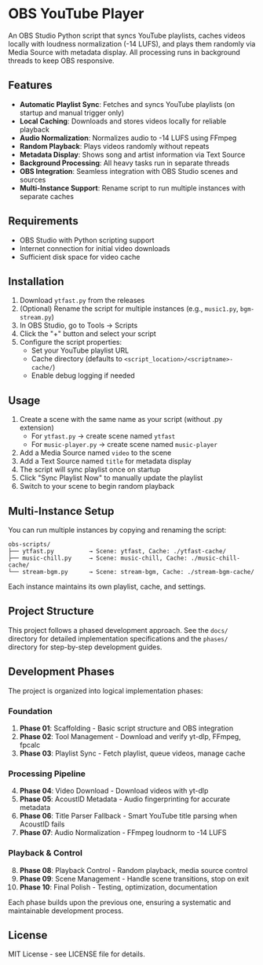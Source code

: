 # OBS YouTube Player

An OBS Studio Python script that syncs YouTube playlists, caches videos locally with loudness normalization (-14 LUFS), and plays them randomly via Media Source with metadata display. All processing runs in background threads to keep OBS responsive.

## Features

- **Automatic Playlist Sync**: Fetches and syncs YouTube playlists (on startup and manual trigger only)
- **Local Caching**: Downloads and stores videos locally for reliable playback
- **Audio Normalization**: Normalizes audio to -14 LUFS using FFmpeg
- **Random Playback**: Plays videos randomly without repeats
- **Metadata Display**: Shows song and artist information via Text Source
- **Background Processing**: All heavy tasks run in separate threads
- **OBS Integration**: Seamless integration with OBS Studio scenes and sources
- **Multi-Instance Support**: Rename script to run multiple instances with separate caches

## Requirements

- OBS Studio with Python scripting support
- Internet connection for initial video downloads
- Sufficient disk space for video cache

## Installation

1. Download `ytfast.py` from the releases
2. (Optional) Rename the script for multiple instances (e.g., `music1.py`, `bgm-stream.py`)
3. In OBS Studio, go to Tools → Scripts
4. Click the "+" button and select your script
5. Configure the script properties:
   - Set your YouTube playlist URL
   - Cache directory (defaults to `<script_location>/<scriptname>-cache/`)
   - Enable debug logging if needed

## Usage

1. Create a scene with the same name as your script (without .py extension)
   - For `ytfast.py` → create scene named `ytfast`
   - For `music-player.py` → create scene named `music-player`
2. Add a Media Source named `video` to the scene
3. Add a Text Source named `title` for metadata display
4. The script will sync playlist once on startup
5. Click "Sync Playlist Now" to manually update the playlist
6. Switch to your scene to begin random playback

## Multi-Instance Setup

You can run multiple instances by copying and renaming the script:

```
obs-scripts/
├── ytfast.py          → Scene: ytfast, Cache: ./ytfast-cache/
├── music-chill.py     → Scene: music-chill, Cache: ./music-chill-cache/
└── stream-bgm.py      → Scene: stream-bgm, Cache: ./stream-bgm-cache/
```

Each instance maintains its own playlist, cache, and settings.

## Project Structure

This project follows a phased development approach. See the `docs/` directory for detailed implementation specifications and the `phases/` directory for step-by-step development guides.

## Development Phases

The project is organized into logical implementation phases:

### Foundation
1. **Phase 01**: Scaffolding - Basic script structure and OBS integration
2. **Phase 02**: Tool Management - Download and verify yt-dlp, FFmpeg, fpcalc
3. **Phase 03**: Playlist Sync - Fetch playlist, queue videos, manage cache

### Processing Pipeline
4. **Phase 04**: Video Download - Download videos with yt-dlp
5. **Phase 05**: AcoustID Metadata - Audio fingerprinting for accurate metadata
6. **Phase 06**: Title Parser Fallback - Smart YouTube title parsing when AcoustID fails
7. **Phase 07**: Audio Normalization - FFmpeg loudnorm to -14 LUFS

### Playback & Control
8. **Phase 08**: Playback Control - Random playback, media source control
9. **Phase 09**: Scene Management - Handle scene transitions, stop on exit
10. **Phase 10**: Final Polish - Testing, optimization, documentation

Each phase builds upon the previous one, ensuring a systematic and maintainable development process.

## License

MIT License - see LICENSE file for details.